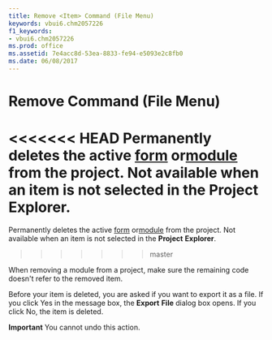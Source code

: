 ```yaml
---
title: Remove <Item> Command (File Menu)
keywords: vbui6.chm2057226
f1_keywords:
- vbui6.chm2057226
ms.prod: office
ms.assetid: 7e4acc8d-53ea-8833-fe94-e5093e2c8fb0
ms.date: 06/08/2017
---
```



# Remove <Item> Command (File Menu)

<<<<<<< HEAD
Permanently deletes the active [form](../../Glossary/vbe-glossary.md) or[module](../../Glossary/vbe-glossary.md) from the project. Not available when an item is not selected in the **Project** **Explorer**.
=======
Permanently deletes the active [form](../../Glossary/vbe-glossary.md#form) or[module](../../Glossary/vbe-glossary.md#module) from the project. Not available when an item is not selected in the **Project** **Explorer**.
>>>>>>> master

When removing a module from a project, make sure the remaining code doesn't refer to the removed item.

Before your item is deleted, you are asked if you want to export it as a file. If you click Yes in the message box, the  **Export** **File** dialog box opens. If you click No, the item is deleted.



 **Important**  You cannot undo this action.



